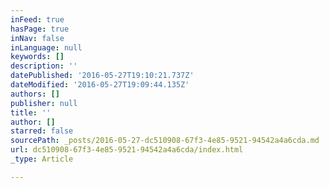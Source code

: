 ```yaml
---
inFeed: true
hasPage: true
inNav: false
inLanguage: null
keywords: []
description: ''
datePublished: '2016-05-27T19:10:21.737Z'
dateModified: '2016-05-27T19:09:44.135Z'
authors: []
publisher: null
title: ''
author: []
starred: false
sourcePath: _posts/2016-05-27-dc510908-67f3-4e85-9521-94542a4a6cda.md
url: dc510908-67f3-4e85-9521-94542a4a6cda/index.html
_type: Article

---
```

